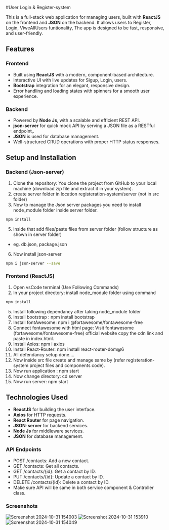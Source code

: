 #User Login & Register-system

This is a full-stack web application for managing users, built with **ReactJS** on the frontend and **JSON** on the backend. It allows users to Register, Login, ViweAllUsers funtionality, The app is designed to be fast, responsive, and user-friendly.

## Features

### Frontend
- Built using **ReactJS** with a modern, component-based architecture.
- Interactive UI with live updates for Sigup, Login, users.
- **Bootstrap** integration for an elegant, responsive design.
- Error handling and loading states with spinners for a smooth user experience.

### Backend
- Powered by **Node Js**, with a scalable and efficient REST API.
- **json-server** for  quick mock API by serving a JSON file as a RESTful endpoint,.
- **JSON** is used for database management.
- Well-structured CRUD operations with proper HTTP status responses.

## Setup and Installation

### Backend (Json-server)
1. Clone the repository: You clone the project from GitHub to your local machine (download zip file and extract it in your system).
2. create server folder in location registeration-system/server (not in src folder)
3. Now to manage the Json server packages you need to install node_module folder inside server folder.
```bash
npm install
```
5. inside that add files/paste files from server folder (follow structure as shown in server folder)
- eg. db.json, package.json
6. Now install json-server
```bash
npm i json-server --save
```

### Frontend (ReactJS)
  1. Open vsCode terminal (Use Following Commands)
  2. In your project directory: install node_module folder using command
```bash
npm install
```
  5. Install following dependancy after taking node_module folder
  4. Install bootstrap : npm install bootstrap
  5. Install fontAwesome: npm i @fortawesome/fontawesome-free
  6. Connect fontawesome with html page:	Visit fontawesome (fortawesome/fontawesome-free) official website copy the cdn link and paste in index.html.
  7. Install Axios: npm i axios
  8. Install React-Router: npm install react-router-dom@6
  9. All defendancy setup done....
  10. Now inside src file create and manage same by (refer registeration-system project files and components code).
  11. Now run application : npm start
  12. Now change directory: cd server
  13. Now run server: npm start

## Technologies Used
- **ReactJS** for building the user interface.
- **Axios** for HTTP requests.
- **React Router** for page navigation.
- **JSON-server** for backend services.
- **Node Js** for middleware services.
- **JSON** for database management.


### API Endpoints
- POST /contacts: Add a new contact.
- GET /contacts: Get all contacts.
- GET /contacts/{id}: Get a contact by ID.
- PUT /contacts/{id}: Update a contact by ID.
- DELETE /contacts/{id}: Delete a contact by ID.
- Make sure API will be same in both service component & Controller class.

### Screenshots
![Screenshot 2024-10-31 154003](https://github.com/user-attachments/assets/9c8fc3d0-c592-4b34-ab31-fa69da86f84c)
![Screenshot 2024-10-31 153910](https://github.com/user-attachments/assets/50f17014-0b90-40d4-9b35-1fdc5ed1f38c)
![Screenshot 2024-10-31 154049](https://github.com/user-attachments/assets/1cbe668e-2c7c-4c2b-902a-f038786df88d)









